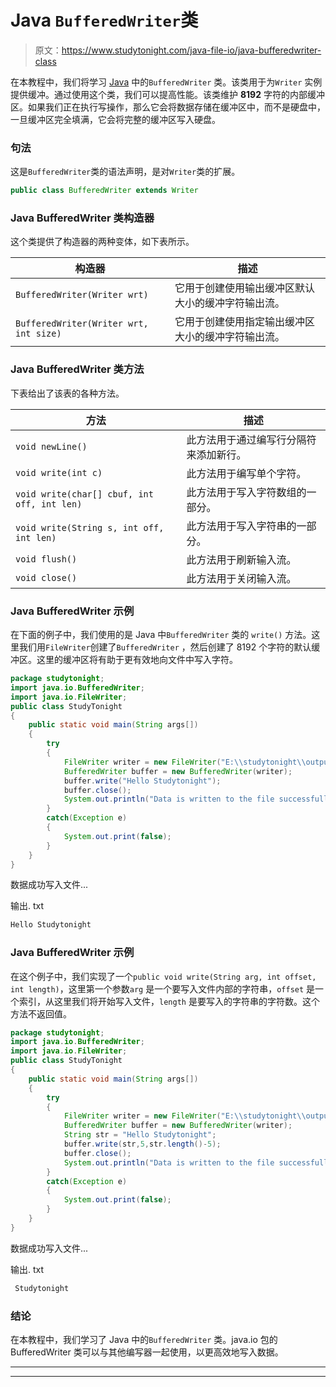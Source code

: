 # Java `BufferedWriter`类

> 原文：<https://www.studytonight.com/java-file-io/java-bufferedwriter-class>

在本教程中，我们将学习 [Java](https://www.studytonight.com/java/) 中的`BufferedWriter` 类。该类用于为`Writer` 实例提供缓冲。通过使用这个类，我们可以提高性能。该类维护 **8192** 字符的内部缓冲区。如果我们正在执行写操作，那么它会将数据存储在缓冲区中，而不是硬盘中，一旦缓冲区完全填满，它会将完整的缓冲区写入硬盘。

### 句法

这是`BufferedWriter`类的语法声明，是对`Writer`类的扩展。

```java
public class BufferedWriter extends Writer 
```

### Java BufferedWriter 类构造器

这个类提供了构造器的两种变体，如下表所示。

| 构造器 | 描述 |
| --- | --- |
| `BufferedWriter(Writer wrt)` | 它用于创建使用输出缓冲区默认大小的缓冲字符输出流。 |
| `BufferedWriter(Writer wrt, int size)` | 它用于创建使用指定输出缓冲区大小的缓冲字符输出流。 |

### Java BufferedWriter 类方法

下表给出了该表的各种方法。

| 方法 | 描述 |
| --- | --- |
| `void newLine()` | 此方法用于通过编写行分隔符来添加新行。 |
| `void write(int c)` | 此方法用于编写单个字符。 |
| `void write(char[] cbuf, int off, int len)` | 此方法用于写入字符数组的一部分。 |
| `void write(String s, int off, int len)` | 此方法用于写入字符串的一部分。 |
| `void flush()` | 此方法用于刷新输入流。 |
| `void close()` | 此方法用于关闭输入流。 |

### Java BufferedWriter 示例

在下面的例子中，我们使用的是 Java 中`BufferedWriter` 类的 `write()` 方法。这里我们用`FileWriter`创建了`BufferedWriter` ，然后创建了 8192 个字符的默认缓冲区。这里的缓冲区将有助于更有效地向文件中写入字符。

```java
package studytonight;
import java.io.BufferedWriter;
import java.io.FileWriter;
public class StudyTonight 
{
	public static void main(String args[])
	{
		try
		{
			FileWriter writer = new FileWriter("E:\\studytonight\\output.txt");  
			BufferedWriter buffer = new BufferedWriter(writer);  
			buffer.write("Hello Studytonight");  
			buffer.close();  
			System.out.println("Data is written to the file successfully..."); 
		}
		catch(Exception e)
		{
			System.out.print(false);
		}
	}
}
```

数据成功写入文件...

输出. txt

```java
Hello Studytonight
```

### Java BufferedWriter 示例

在这个例子中，我们实现了一个`public void write(String arg, int offset, int length)`，这里第一个参数`arg` 是一个要写入文件内部的字符串，`offset` 是一个索引，从这里我们将开始写入文件，`length` 是要写入的字符串的字符数。这个方法不返回值。

```java
package studytonight;
import java.io.BufferedWriter;
import java.io.FileWriter;
public class StudyTonight 
{
	public static void main(String args[])
	{
		try
		{
			FileWriter writer = new FileWriter("E:\\studytonight\\output.txt");  
			BufferedWriter buffer = new BufferedWriter(writer);  
			String str = "Hello Studytonight"; 
            buffer.write(str,5,str.length()-5); 
			buffer.close();  
			System.out.println("Data is written to the file successfully..."); 
		}
		catch(Exception e)
		{
			System.out.print(false);
		}
	}
}
```

数据成功写入文件...

输出. txt

```java
 Studytonight
```

### 结论

在本教程中，我们学习了 Java 中的`BufferedWriter` 类。java.io 包的 BufferedWriter 类可以与其他编写器一起使用，以更高效地写入数据。

* * *

* * *